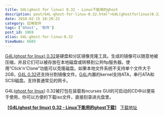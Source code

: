 ```yaml
---
title: G4L(ghost for linux) 0.32 - Linux下能用的ghost
description: post/G4L-ghost-for-linux-0.32.html">G4L(ghostforlinux)0.32是硬盘和分区镜像克隆工具。生成的镜像可以随意地被压缩，并且它们可以被存放在本地磁盘或转移到公共ftp服务器。使用“Click'n'Clone”功能可以克隆磁盘。如果本地文件系统不支持单个文件大于2GB，post/G4L-ghost-for-linux-0.32.html">G4L0.32还支持分割镜像文件。post/G4L-ghost-for-linux-0.32.html">G4L内置的kernel支持ATA，串行ATA和SCSI磁盘。支持普通常见的网卡。G4L(/blog/g4l-ghost-for-linux-032">ghostforlinux)0.32被打包在装载有ncursesGUI的可启动的CD中以便易于使用，你可以方便的下载iso文件，直接刻录进光盘里。
date: 2010-02-15 10:29:23
category: 应用软件
tags: ['Ghost', '软件']
post_id: 1069
alias: G4L-ghost-for-linux-0.32
ViewNums: 6603
---
```


[G4L(ghost for linux) 0.32](/blog/g4l-ghost-for-linux-032)是硬盘和分区镜像克隆工具。生成的镜像可以随意地被压缩，并且它们可以被存放在本地磁盘或转移到公共ftp服务器。使用“Click'n'Clone”功能可以克隆磁盘。如果本地文件系统不支持单个文件大于2GB，[G4L 0.32](/blog/g4l-ghost-for-linux-032)还支持分割镜像文件。[G4L](/blog/g4l-ghost-for-linux-032)内置的kernel支持ATA，串行ATA和SCSI磁盘。支持普通常见的网卡。

G4L([ghost for linux](/blog/g4l-ghost-for-linux-032)) 0.32被打包在装载有ncurses GUI的可启动的CD中以便易于使用，你可以方便的下载iso文件，直接刻录进光盘里。

【[**G4L(ghost for linux) 0.32 - Linux下能用的ghost下载**](/blog/g4l-ghost-for-linux-032)】
[下载地址](download.asp?id=389)


